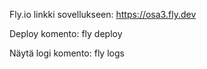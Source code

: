 Fly.io linkki sovellukseen:
https://osa3.fly.dev

Deploy komento:
fly deploy

Näytä logi komento:
fly logs
